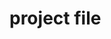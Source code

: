 # project file

<!DOCTYPE html>
<html lang="en">
  <head>
    <meta charset="UTF-8" />
    <meta name="viewport" content="width=device-width, initial-scale=1.0" />
    <meta http-equiv="X-UA-Compatible" content="ie=edge" />
    <link rel="stylesheet" href="style.css" />
    <link rel="stylesheet" href="../styles.css" />
    <title>JavaScript Background Color Switcher</title>
    <style>
     html {
  margin: 0;
}

span {
  display: black;
}
.canvas {
  margin: 100px auto 100px;
  width: 70%;
  text-align: center;
}

.button {
  width: 90px;
  height: 80px;
  border: solid black 3px;
  display: inline-block;
}

#orange {
  background: orange;
}

#white {
  background: white;
  
}
#green {
  background: green;
}
#yellow {
  background: yellow;
}
#red {
  background: red;
}
#black {
  background: black;
}

    </style>
  </head>
  <body>
    <nav>
      <a href="/" aria-current="page">Home</a>
      <a target="_blank" href="https://www.youtube.com/@sohambambade6771"
        >Youtube channel</a
      >
    </nav>
    <div class="canvas">
      <!-- <a
        style="
          background-color: #fff;
          padding: 10px 30px;
          border-radius: 8px;
          color: #212121;
          text-decoration: none;
          border: 2px solid #212121;
        "
        href="../index.html"
        >Back to Home Page</a
      > -->
      <h1>Color Scheme Switcher</h1>
      <span class="button" id="orange"></span>
      <span class="button" id="white"></span>
      <span class="button" id="green"></span>
      <span class="button" id="yellow"></span>
      <span class="button" id="red"></span>
      <span class="button" id="black"></span>
      <h2>
        Try clicking on one of the colors above
        <span>to change the background color of this page!</span>
      </h2>
    </div>
    <script>
       const buttons = document.querySelectorAll('.button');
const body = document.querySelector('body');

buttons.forEach(function (button){
button.addEventListener('click', function(e){
  if (e.target.id === 'orange'){
    body.style.backgroundColor = e.target.id;
  }
  if (e.target.id === 'white'){
    body.style.backgroundColor = e.target.id;
  }
  if (e.target.id === 'green'){
    body.style.backgroundColor = e.target.id;
  }
  if (e.target.id === 'yellow'){
    body.style.backgroundColor = e.target.id;
  }
  if (e.target.id === 'red'){
    body.style.backgroundColor = e.target.id;
  }
  if (e.target.id === 'black'){
    body.style.backgroundColor = e.target.id;
  }
});
});
</script>
  </body>
</html>
